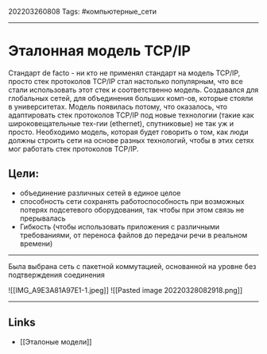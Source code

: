 202203260808
Tags: #компьютерные_сети

---

# Эталонная модель TCP/IP
Стандарт de facto - ни кто не применял стандарт на модель TCP/IP, просто стек протоколов TCP/IP стал настолько популярным, что все стали использовать этот стек и соответственно модель. 
Создавался для глобальных сетей, для объединения больших комп-ов, которые стояли в университетах. Модель появилась потому, что оказалось, что адаптировать стек протоколов TCP/IP под новые технологии (такие как широковещательные тех-гии (ethernet), спутниковые) не так уж и просто. Необходимо модель, которая будет говорить о том, как люди должны строить сети на основе разных технологий, чтобы в этих сетях мог работать стек протоколов TCP/IP.

## Цели:
- объединение различных сетей в единое целое
- способность сети сохранять работоспособность при возможных потерях подсетевого оборудования, так чтобы при этом связь не прерывалась
- Гибкость (чтобы использовать приложения с различными требованиями, от переноса файлов до передачи речи в реальном времени)
--- 
Была выбрана сеть с пакетной коммутацией, основанной на уровне без подтверждения соединения

![[IMG_A9E3A81A97E1-1.jpeg]]
![[Pasted image 20220328082918.png]]

---
## Links
- [[Эталоные модели]]
